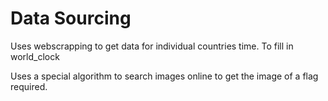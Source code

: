 # Data Sourcing

Uses webscrapping to get data for individual countries time. To fill in world_clock

Uses a special algorithm to search images online to get the image of a flag required.